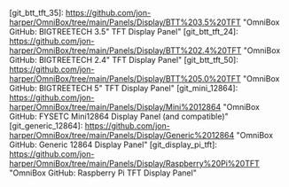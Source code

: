 <!-- OmniBox GitHub Pages -->
[git_home]:         https://github.com/jon-harper/OmniBox               "OmniBox GitHub Repository"
[git_issues]:       https://github.com/jon-harper/OmniBox/issues        "OmniBox GitHub: Issues"
[git_discussions]:  https://github.com/jon-harper/OmniBox/discussions   "OmniBox GitHub: Discussions"

<!-- 
    OmniBox GitHub Folders 
-->
<!-- /Core     -->
[git_core]:                 https://github.com/jon-harper/OmniBox/tree/main/Core                            "OmniBox GitHub: Core"
[git_base]:                 https://github.com/jon-harper/OmniBox/tree/main/Core/Base                       "OmniBox GitHub: Core - Base"
[git_base_front]:           https://github.com/jon-harper/OmniBox/tree/main/Core/Base/Front                 "OmniBox GitHub: Core - Front Base"
[git_base_rear]:            https://github.com/jon-harper/OmniBox/tree/main/Core/Base/Rear                  "OmniBox GitHub: Core - Rear Base"
[git_base_unified]:         https://github.com/jon-harper/OmniBox/tree/main/Core/Base/Unified               "OmniBox GitHub: Core - Unified Base"
[git_main_body]:            https://github.com/jon-harper/OmniBox/tree/main/Core/Main%20Body                "OmniBox GitHub: Core - Main Body"
[git_main_body_front]:      https://github.com/jon-harper/OmniBox/tree/main/Core/Main%20Body/Front          "OmniBox GitHub: Core - Front Main Body"
[git_main_body_rear]:       https://github.com/jon-harper/OmniBox/tree/main/Core/Main%20Body/Rear           "OmniBox GitHub: Core - Rear Main Body"
[git_main_body_crossbar]:   https://github.com/jon-harper/OmniBox/tree/main/Core/Main%20Body/Crossbar       "OmniBox GitHub: Core - Crossbar"
[git_base_extension]:       https://github.com/jon-harper/OmniBox/tree/main/Core/Base/Extension%20Shim      "OmniBox GitHub: Base Extension Shim"

<!-- /Fans     -->
[git_fans]:             https://github.com/jon-harper/OmniBox/tree/main/Fans                                "OmniBox GitHub: Fans"
[git_fans_template]:    https://github.com/jon-harper/OmniBox/tree/main/Fans/Template                       "OmniBox GitHub: Fan Templates"
[git_fans_4010]:        https://github.com/jon-harper/OmniBox/tree/main/Fans/40x10                          "OmniBox GitHub: 40mm x 10mm Fans"
[git_fans_4020]:        https://github.com/jon-harper/OmniBox/tree/main/Fans/40x20                          "OmniBox GitHub: 40mm x 20mm Fans"
[git_fans_6015]:        https://github.com/jon-harper/OmniBox/tree/main/Fans/60x15                          "OmniBox GitHub: 60mm x 15mm Fans"
[git_fans_6020]:        https://github.com/jon-harper/OmniBox/tree/main/Fans/60x20                          "OmniBox GitHub: 60mm x 20mm Fans"
[git_fans_6025]:        https://github.com/jon-harper/OmniBox/tree/main/Fans/60x25                          "OmniBox GitHub: 60mm x 25mm Fans"
[git_fans_8020]:        https://github.com/jon-harper/OmniBox/tree/main/Fans/80x20                          "OmniBox GitHub: 80mm x 20mm Fans"
[git_fans_8025]:        https://github.com/jon-harper/OmniBox/tree/main/Fans/80x25                          "OmniBox GitHub: 80mm x 25mm Fans"
[git_fans_9225]:        https://github.com/jon-harper/OmniBox/tree/main/Fans/92x25                          "OmniBox GitHub: 92mm x 25mm Fans"
[git_fans_12025]:        https://github.com/jon-harper/OmniBox/tree/main/Fans/120x25                          "OmniBox GitHub: 120mm x 25mm Fans"

<!-- /Panels     -->
<!--      /Display -->
[git_display]:          https://github.com/jon-harper/OmniBox/tree/main/Panels/Display                      "OmniBox GitHub: Display Panels"
[git_display_template]: https://github.com/jon-harper/OmniBox/tree/main/Panels/Display/Template				"OmniBox GitHub: Display Panel Templates"
[git_btt_tft_35]:       https://github.com/jon-harper/OmniBox/tree/main/Panels/Display/BTT%203.5%20TFT      "OmniBox GitHub: BIGTREETECH 3.5" TFT Display Panel"
[git_btt_tft_24]:       https://github.com/jon-harper/OmniBox/tree/main/Panels/Display/BTT%202.4%20TFT      "OmniBox GitHub: BIGTREETECH 2.4" TFT Display Panel"
[git_btt_tft_50]:       https://github.com/jon-harper/OmniBox/tree/main/Panels/Display/BTT%205.0%20TFT      "OmniBox GitHub: BIGTREETECH 5" TFT Display Panel"
[git_mini_12864]:       https://github.com/jon-harper/OmniBox/tree/main/Panels/Display/Mini%2012864         "OmniBox GitHub: FYSETC Mini12864 Display Panel (and compatible)"
[git_generic_12864]:    https://github.com/jon-harper/OmniBox/tree/main/Panels/Display/Generic%2012864      "OmniBox GitHub: Generic 12864 Display Panel"
[git_display_pi_tft]:   https://github.com/jon-harper/OmniBox/tree/main/Panels/Display/Raspberry%20Pi%20TFT "OmniBox GitHub: Raspberry Pi TFT Display Panel"

<!--      /Front Panel -->
[git_front_panel]:      https://github.com/jon-harper/OmniBox/tree/main/Panels/Front%20Panel                "OmniBox GitHub: Front Panels"
[git_front_sd_no_usb]:  https://github.com/jon-harper/OmniBox/tree/main/Panels/Front%20Panel/MicroSD%20Extension/No%20USB "OmniBox GitHub: Front Panel with MicroSD Extension (No USB)"


<!--      /Lid -->
[git_lid]:              https://github.com/jon-harper/OmniBox/tree/main/Panels/Lid/                         "OmniBox GitHub: Lids"
[git_lid_pi_tft]:       https://github.com/jon-harper/OmniBox/tree/main/Panels/Lid/Short/Pi%20TFT           "OmniBox GitHub: Raspberry Pi TFT Lid"
[git_lid_handle_long]:  https://github.com/jon-harper/OmniBox/tree/main/Panels/Lid/Long/Carry%20Lid         "OmniBox GitHub: Long Carry Lid"
[git_lid_handle_short]: https://github.com/jon-harper/OmniBox/tree/main/Panels/Lid/Short/Carry%20Lid        "OmniBox GitHub: Short Carry Lid"


<!--      /Side Panel -->
[git_side_panel]:       https://github.com/jon-harper/OmniBox/tree/main/Panels/Side%20Panel                 "OmniBox GitHub: Side Panels"
[git_blank_side_panel]: https://github.com/jon-harper/OmniBox/tree/main/Panels/Side%20Panel/Blank           "OmniBox GitHub: Blank Side Panel"

<!--      /Rear Panel -->
[git_rear_panel]:       https://github.com/jon-harper/OmniBox/tree/main/Panels/Rear%20Panel                 "OmniBox GitHub: Rear Panels"
[git_generic_rear]:     https://github.com/jon-harper/OmniBox/tree/main/Panels/Rear%20Panel/Generic         "OmniBox GitHub: Generic Rear Panels"
[git_custom_rear]:      https://github.com/jon-harper/OmniBox/tree/main/Panels/Rear%20Panel/Custom          "OmniBox GitHub: Custom Rear Panels"
[git_molex_rear]:       https://github.com/jon-harper/OmniBox/tree/main/Panels/Rear%20Panel/Molex           "OmniBox GitHub: Molex Micro Fit 3 Rear Panels"
[git_rear_template]:    https://github.com/jon-harper/OmniBox/tree/main/Panels/Rear%20Panel/Template        "OmniBox GitHub: Rear Panel Templates"

<!--      /Bottom Panel -->
[git_bottom_panel]:     https://github.com/jon-harper/OmniBox/tree/main/Panels/Bottom%20Panel                 "OmniBox GitHub: Bottom Panels"
[git_closed_bottom]:    https://github.com/jon-harper/OmniBox/tree/main/Panels/Bottom%20Panel/Closed          "OmniBox GitHub: Closed Bottom Panel"
[git_hex_bottom]:       https://github.com/jon-harper/OmniBox/tree/main/Panels/Bottom%20Panel/Hex             "OmniBox GitHub: Hexagon Bottom Panel"

<!-- /Trays     -->
<!--      /MCU -->
[git_mcu]:              https://github.com/jon-harper/OmniBox/tree/main/Trays/MCU/                          "OmniBox GitHub: MCU Trays"
[git_mcu_template]:     https://github.com/jon-harper/OmniBox/tree/main/Trays/MCU/Template                  "OmniBox GitHub: MCU Tray Templates"
[git_btt_skr_e3]:       https://github.com/jon-harper/OmniBox/tree/main/Trays/MCU/BTT%20SKR%20E3            "OmniBox GitHub: BIGTREETECH SKR E3 MCU Tray"
[git_btt_skr]:          https://github.com/jon-harper/OmniBox/tree/main/Trays/MCU/BTT%20SKR                 "OmniBox GitHub: BIGTREETECH SKR 1.3-2.0 MCU Tray"
[git_btt_octopus]:      https://github.com/jon-harper/OmniBox/tree/main/Trays/MCU/BTT%20Octopus             "OmniBox GitHub: BIGTREETECH Octopus MCU Tray"
[git_btt_skr_3]:        https://github.com/jon-harper/OmniBox/tree/0.9.9-unstable/Trays/MCU/BTT%20SKR%203             "OmniBox GitHub: BIGTREETECH SKR 3 MCU Tray"
[git_btt_skr_3_ez]:     https://github.com/jon-harper/OmniBox/tree/0.9.9-unstable/Trays/MCU/BTT%20SKR%203%20EZ        "OmniBox GitHub: BIGTREETECH SKR 3 EZ MCU Tray"
[git_btt_manta_m8p]:    https://github.com/jon-harper/OmniBox/tree/0.9.9-unstable/Trays/MCU/BTT%20Manta%20M8P        "OmniBox GitHub: BIGTREETECH Manta M8P MCU Tray"
[git_duet_3_6hc]:       https://github.com/jon-harper/OmniBox/tree/main/Trays/MCU/Duet3D%20Duet%203%206HC/      "OmniBox GitHub: Duet3D Duet 3 6C"
[git_duet_3_mini_5+]:   https://github.com/jon-harper/OmniBox/tree/main/Trays/MCU/Duet3D%20Duet%203%20Mini%205+ "OmniBox GitHub: Duet3D Duet 3 Mini 5+"
[git_mks_monster8]:     https://github.com/jon-harper/OmniBox/tree/0.9.9-unstable/Trays/MCU/MKS%20Monster8      "OmniBox GitHub: MKS Monster8"
[git_mks_skipr]:        https://github.com/jon-harper/OmniBox/tree/0.9.9-unstable/Trays/MCU/MKS%20Skipr         "OmniBox GitHub: MKS Skipr"

<!--      /CPU -->
[git_cpu]:              https://github.com/jon-harper/OmniBox/tree/main/Trays/CPU/                              "OmniBox GitHub: CPU Trays"
[git_cpu_template]:     https://github.com/jon-harper/OmniBox/tree/main/Trays/CPU/Template                      "OmniBox GitHub: CPU Tray Templates"
[git_cpu_unused]:       https://github.com/jon-harper/OmniBox/tree/main/Trays/CPU/Unused%20Tray%20Cover         "OmniBox GitHub: Blank Side Panel (Unused CPU Tray)"
[git_rpi_3b_plus]:      https://github.com/jon-harper/OmniBox/tree/main/Trays/CPU/Raspberry%20Pi%203B%20Plus    "OmniBox GitHub: Raspberry Pi 3B+ Tray"
[git_rpi_4b]:           https://github.com/jon-harper/OmniBox/tree/main/Trays/CPU/Raspberry%20Pi%204B           "OmniBox GitHub: Raspberry Pi 4B Tray"
[git_rpi_universal]:    https://github.com/jon-harper/OmniBox/tree/main/Trays/CPU/Raspberry%20Pi%20Universal    "OmniBox GitHub: Universal Raspberry Pi Tray"

<!--     /Lower Bay -->
[git_lower_bay]:            https://github.com/jon-harper/OmniBox/tree/main/Trays/Lower%20Bay/                  "OmniBox GitHub: Lower Bay Trays"
[git_lower_bay_template]:   https://github.com/jon-harper/OmniBox/tree/main/Trays/Lower%20Bay/Template          "OmniBox GitHub: Lower Bay Tray Templates"

[git_drok_2A]:          https://github.com/jon-harper/OmniBox/tree/main/Trays/Lower%20Bay/DROK%20LM2596%20with%20LED "OmniBox GitHub: DROK 2A LM2596 with LED"
[git_drok_3A]:          https://github.com/jon-harper/OmniBox/tree/main/Trays/Lower%20Bay/DROK%203A%20LM2596%20with%20LED "OmniBox GitHub: DROK 3A LM2596 with LED"
[git_drok_5A]:          https://github.com/jon-harper/OmniBox/tree/main/Trays/Lower%20Bay/DROK%205A%20Buck%20with%20LED "OmniBox GitHub: Drok 5A Buck Converter"
[git_hiletgo_2A]:       https://github.com/jon-harper/OmniBox/tree/main/Trays/Lower%20Bay/HiLetGo%20LM2596%20with%20LED "OmniBox GitHub: HiLetGo 2A LM2596 with LED"
[git_basic_lm2596]:     https://github.com/jon-harper/OmniBox/tree/main/Trays/Lower%20Bay/Generic%20LM2596      "OmniBox GitHub: Basic LM2596"
[git_tray_4010]:        https://github.com/jon-harper/OmniBox/tree/main/Trays/Lower%20Bay/40mm%20Fan            "OmniBox GitHub: 40mm Fan Tray"
[git_wago_221]:         https://github.com/jon-harper/OmniBox/tree/main/Trays/Lower%20Bay/Wago%20Lever%20Nuts   "OmniBox GitHub: Wago 221 Lever Nuts Trays"
[git_fotek_ssr40da]:    https://github.com/jon-harper/OmniBox/tree/main/Trays/Lower%20Bay/Fotek%20SSR-40%20DA   "OmniBox GitHub: Fotek SSR-40 DA Tray"
[git_creality_mosfet]:  https://github.com/jon-harper/OmniBox/tree/main/Trays/Lower%20Bay/Creality%20MOSFET      "OmniBox GitHub: Creality MOSFET Tray"
[git_btt_ups_24v]:      https://github.com/jon-harper/OmniBox/tree/0.9.9-unstable/Trays/Lower%20Bay/BTT%20UPS%2024V%201.0 "OmniBox GitHub: BIGTREETECH UPS 24V 1.0"
[git_btt_relay_1.2]:    https://github.com/jon-harper/OmniBox/tree/0.9.9-unstable/Trays/Lower%20Bay/BTT%20Relay%201.2 "OmniBox GitHub: BIGTREETECH Relay 1.2"
[git_48mm_ssr]:         https://github.com/jon-harper/OmniBox/tree/0.9.9-unstable/Trays/Lower%20Bay/48mm%20SSR  "OmniBox GitHub: Puck-style Solid State Relay"

<!--     /PSUs -->
[git_psu]:              https://github.com/jon-harper/OmniBox/tree/main/Trays/PSU/                              "OmniBox GitHub: Power Supplies (PSUs)"
[git_psu_lrs350]:       https://github.com/jon-harper/OmniBox/tree/main/Core/Trays/PSU/Mean%20Well%20LRS-350    "OmniBox GitHub: Mean Well LRS-350 Series PSUs"
[git_psu_rsp500]:       https://github.com/jon-harper/OmniBox/tree/main/Core/Trays/PSU/Mean%20Well%20RSP-500    "OmniBox GitHub: Mean Well RSP-500 Series PSUs"

<!-- /Misc     -->
[git_display_knob]:     https://github.com/jon-harper/OmniBox/blob/main/Misc/Display%20Knob                     "OmniBox GitHub: Replacement Display Knob"
[git_hsi_practice]:     https://github.com/jon-harper/OmniBox/tree/main/Misc/Heat%20Set%20Insert%20Practice%20Block/ "OmniBox GitHub: Heat Set Insert Practice Block"
[git_carry_handle]:     https://github.com/jon-harper/OmniBox/tree/main/Misc/Carry%20Handle                     "OmniBox GitHub: Carry Handle for Lids"
[git_microsd_extension]: https://github.com/jon-harper/OmniBox/tree/main/Misc/MicroSD%20Extension "OmniBox GitHub: MicroSD Extension"